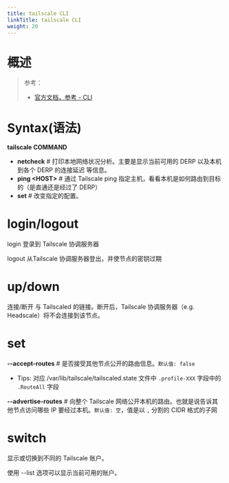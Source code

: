 ```yaml
---
title: tailscale CLI
linkTitle: tailscale CLI
weight: 20
---
```


# 概述

> 参考：
>
> - [官方文档，参考 - CLI](https://tailscale.com/kb/1080/cli)

# Syntax(语法)

**tailscale COMMAND**

- **netcheck** # 打印本地网络状况分析。主要是显示当前可用的 DERP 以及本机到各个 DERP 的连接延迟 等信息。
- **ping \<HOST>** # 通过 Tailscale ping 指定主机，看看本机是如何路由到目标的（是直通还是经过了 DERP）
- **set** # 改变指定的配置。

# login/logout

login 登录到 Tailscale 协调服务器

logout 从Tailscale 协调服务器登出，并使节点的密钥过期

# up/down

连接/断开 与 Tailscaled 的链接。断开后，Tailscale 协调服务器（e.g. Headscale）将不会连接到该节点。

# set

**--accept-routes** # 是否接受其他节点公开的路由信息。`默认值: false`

- Tips: 对应 /var/lib/tailscale/tailscaled.state 文件中 `.profile-XXX` 字段中的 `.RouteAll` 字段

**--advertise-routes** # 向整个 Tailscale 网络公开本机的路由。也就是说告诉其他节点访问哪些 IP 要经过本机。`默认值: 空`，值是以 `,` 分割的 CIDR 格式的子网

# switch

显示或切换到不同的 Tailscale 账户。

使用 --list 选项可以显示当前可用的账户。
